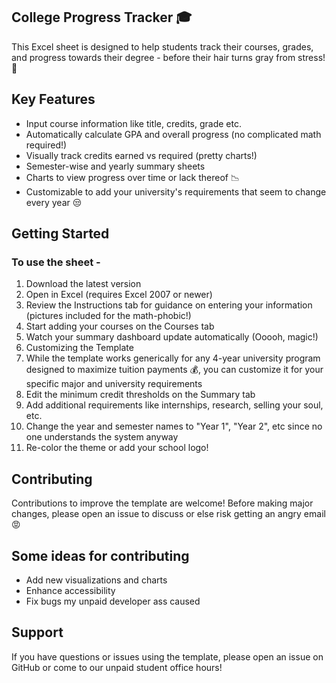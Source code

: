 ## College Progress Tracker 🎓
This Excel sheet is designed to help students track their courses, grades, and progress towards their degree - before their hair turns gray from stress! 👴

## Key Features
- Input course information like title, credits, grade etc.
- Automatically calculate GPA and overall progress (no complicated math required!)
- Visually track credits earned vs required (pretty charts!)
- Semester-wise and yearly summary sheets
- Charts to view progress over time or lack thereof 📉
- Customizable to add your university's requirements that seem to change every year 😒

## Getting Started
### To use the sheet -

1. Download the latest version
2. Open in Excel (requires Excel 2007 or newer)
3. Review the Instructions tab for guidance on entering your information (pictures included for the math-phobic!)
4. Start adding your courses on the Courses tab
5. Watch your summary dashboard update automatically (Ooooh, magic!)
6. Customizing the Template
7. While the template works generically for any 4-year university program designed to maximize tuition payments 💰, you can customize it for your specific major and university requirements
8. Edit the minimum credit thresholds on the Summary tab
9. Add additional requirements like internships, research, selling your soul, etc.
10. Change the year and semester names to "Year 1", "Year 2", etc since no one understands the system anyway
11. Re-color the theme or add your school logo!

## Contributing
Contributions to improve the template are welcome! Before making major changes, please open an issue to discuss or else risk getting an angry email 😡

## Some ideas for contributing

- Add new visualizations and charts
- Enhance accessibility
- Fix bugs my unpaid developer ass caused

## Support
If you have questions or issues using the template, please open an issue on GitHub or come to our unpaid student office hours!
